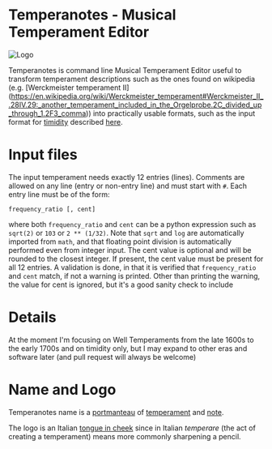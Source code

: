 # Temperanotes - Musical Temperament Editor
![Logo](https://github.com/davidedelvento/temperanotes/blob/master/logo.png)

Temperanotes is command line Musical Temperament Editor useful to transform temperament descriptions such as the ones found on wikipedia (e.g. [Werckmeister temperament II]
(https://en.wikipedia.org/wiki/Werckmeister_temperament#Werckmeister_II_.28IV.29:_another_temperament_included_in_the_Orgelprobe.2C_divided_up_through_1.2F3_comma)) into practically usable formats, such as the input format for [timidity](http://timidity.sourceforge.net/) described [here](http://music.stackexchange.com/questions/12566/what-file-format-does-timiditys-z-or-freq-table-option-require). 

# Input files
The input temperament needs exactly 12 entries (lines). Comments are allowed on any line (entry or non-entry line) and must start with `#`.
Each entry line must be of the form:

```
frequency_ratio [, cent]
```

where both `frequency_ratio` and `cent` can be a python expression such as `sqrt(2)` or `103` or `2 ** (1/32)`. Note that `sqrt` and
`log` are automatically imported from `math`, and that floating point division is automatically performed even from integer input.
The cent value is optional and will be rounded to the closest integer. If present, the cent value must be present for all 12 entries.
A validation is done, in that it is verified that `frequency_ratio` and `cent` match, if not a warning is printed. Other than
printing the warning, the value for cent is ignored, but it's a good sanity check to include


# Details
At the moment I'm focusing on Well Temperaments from the late 1600s to the early 1700s and on timidity only, but I may expand to other eras and software later (and pull request will always be welcome)

# Name and Logo
Temperanotes name is a [portmanteau](https://en.wikipedia.org/wiki/Portmanteau) of [temperament](https://en.wikipedia.org/wiki/Musical_temperament) and [note](https://en.wikipedia.org/wiki/Musical_note).

The logo is an Italian [tongue in cheek](https://en.wikipedia.org/wiki/Tongue-in-cheek) since in Italian *temperare* (the act of creating a temperament) means more commonly sharpening a pencil.
